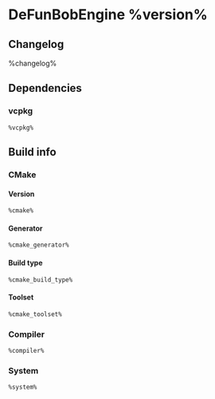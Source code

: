 # DeFunBobEngine %version%

## Changelog

%changelog%

## Dependencies

### vcpkg

```
%vcpkg%
```

## Build info

### CMake

#### Version

```
%cmake%
```

#### Generator

```
%cmake_generator%
```

#### Build type

```
%cmake_build_type%
```

#### Toolset

```
%cmake_toolset%
```

### Compiler

```
%compiler%
```

### System

```
%system%
```
